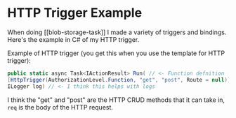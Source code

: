 # HTTP Trigger Example

When doing [[blob-storage-task]] I made a variety of triggers and bindings. Here's the example in C# of my HTTP trigger.

Example of HTTP trigger (you get this when you use the template for HTTP trigger):

```C#
public static async Task<IActionResult> Run( // <- Function defnition
[HttpTrigger(AuthorizationLevel.Function, "get", "post", Route = null)] HttpRequest req, // <- HTTP triggger
ILogger log) // <- I think this helps with logs
```

I think the "get" and "post" are the HTTP CRUD methods that it can take in, `req` is the body of the HTTP request.
